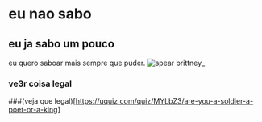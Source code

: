 # eu nao sabo
## eu ja sabo um pouco
eu quero saboar mais sempre que puder.
![spear brittney](https://github.com/Elcangas/git/commit/df78e8f689bd0735c238c088b9b418dd4734a92f)_
### ve3r coisa legal
###(veja que legal)[https://uquiz.com/quiz/MYLbZ3/are-you-a-soldier-a-poet-or-a-king] 
